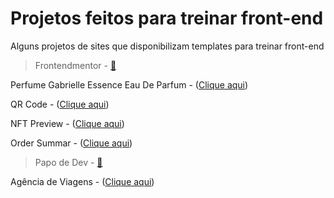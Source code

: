 # Projetos feitos para treinar front-end

Alguns projetos de sites que disponibilizam templates para treinar front-end

> Frontendmentor - [🔗](https://www.frontendmentor.io/)

  Perfume Gabrielle Essence Eau De Parfum - ([Clique aqui](https://deivisondelmiro.github.io/projetos-para-treino/frontendmentor/iniciante/01-product-preview-card-component/index.html))

  QR Code - ([Clique aqui](https://deivisondelmiro.github.io/projetos-para-treino/frontendmentor/iniciante/02-qr-code-component/))

  NFT Preview - ([Clique aqui](https://deivisondelmiro.github.io/projetos-para-treino/frontendmentor/iniciante/03-nft-preview-card-component/))

  Order Summar - ([Clique aqui](https://deivisondelmiro.github.io/projetos-para-treino/frontendmentor/iniciante/04-order-summary-component/))


> Papo de Dev - [🔗](https://www.youtube.com/channel/UCRhKK6VrISnIWPJjYxBPKnA)

  Agência de Viagens - ([Clique aqui](https://deivisondelmiro.github.io/projetos-para-treino/papodev/01-agencia-viagens/index.html))
